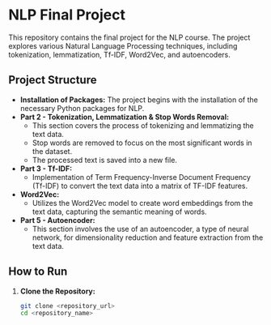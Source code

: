 # NLP Final Project

This repository contains the final project for the NLP course. The project explores various Natural Language Processing techniques, including tokenization, lemmatization, Tf-IDF, Word2Vec, and autoencoders.

## Project Structure

- **Installation of Packages:** The project begins with the installation of the necessary Python packages for NLP.
- **Part 2 - Tokenization, Lemmatization & Stop Words Removal:** 
  - This section covers the process of tokenizing and lemmatizing the text data. 
  - Stop words are removed to focus on the most significant words in the dataset.
  - The processed text is saved into a new file.
- **Part 3 - Tf-IDF:** 
  - Implementation of Term Frequency-Inverse Document Frequency (Tf-IDF) to convert the text data into a matrix of TF-IDF features.
- **Word2Vec:** 
  - Utilizes the Word2Vec model to create word embeddings from the text data, capturing the semantic meaning of words.
- **Part 5 - Autoencoder:** 
  - This section involves the use of an autoencoder, a type of neural network, for dimensionality reduction and feature extraction from the text data.

## How to Run

1. **Clone the Repository:**
   ```bash
   git clone <repository_url>
   cd <repository_name>
